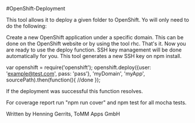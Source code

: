 #OpenShift-Deployment

This tool allows it to deploy a given folder to OpenShift.
Yo will only need to do the following:

Create a new OpenShift application under a specific domain. This can be done on the OpenShift website or by using the tool rhc.
That's it. Now you are ready to use the deploy function. SSH key management will be done automatically for you. 
This tool generates a new SSH key on npm install.

var openshift = require('openshift');
openshift.deploy({user: 'example@test.com', pass: 'pass'}, 'myDomain', 'myApp', sourcePath).then(function(){
    //done
});

If the deployment was successful this function resolves.

For coverage report run "npm run cover" and npm test for all mocha tests.

Written by Henning Gerrits, ToMM Apps GmbH

